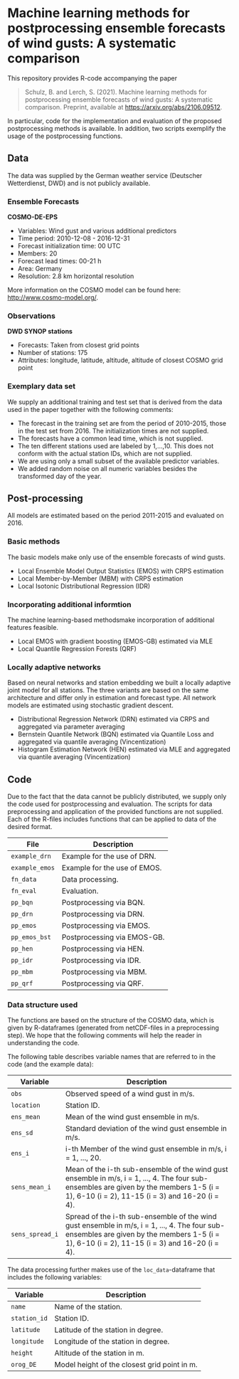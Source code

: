 # Machine learning methods for postprocessing ensemble forecasts of wind gusts: A systematic comparison

This repository provides R-code accompanying the paper

> Schulz, B. and Lerch, S. (2021). 
> Machine learning methods for postprocessing ensemble forecasts of wind gusts: A systematic comparison. 
> Preprint, available at https://arxiv.org/abs/2106.09512.

In particular, code for the implementation and evaluation of the proposed postprocessing methods is available. In addition, two scripts exemplify the usage of the postprocessing functions.


## Data

The data was supplied by the German weather service (Deutscher Wetterdienst, DWD) and is not publicly available.

### Ensemble Forecasts

**COSMO-DE-EPS**

- Variables: Wind gust and various additional predictors
- Time period: 2010-12-08 - 2016-12-31
- Forecast initialization time: 00 UTC
- Members: 20
- Forecast lead times: 00-21 h
- Area: Germany
- Resolution: 2.8 km horizontal resolution

More information on the COSMO model can be found here: http://www.cosmo-model.org/.

### Observations

**DWD SYNOP stations**

- Forecasts: Taken from closest grid points
- Number of stations: 175
- Attributes: longitude, latitude, altitude, altitude of closest COSMO grid point


### Exemplary data set

We supply an additional training and test set that is derived from the data used in the paper together with the following comments:

- The forecast in the training set are from the period of 2010-2015, those in the test set from 2016. The initialization times are not supplied.
- The forecasts have a common lead time, which is not supplied.
- The ten different stations used are labeled by 1,...,10. This does not conform with the actual station IDs, which are not supplied.
- We are using only a small subset of the available predictor variables.
- We added random noise on all numeric variables besides the transformed day of the year.


## Post-processing

All models are estimated based on the period 2011-2015 and evaluated on 2016.

### Basic methods

The basic models make only use of the ensemble forecasts of wind gusts.

- Local Ensemble Model Output Statistics (EMOS) with CRPS estimation
- Local Member-by-Member (MBM) with CRPS estimation
- Local Isotonic Distributional Regression (IDR)

### Incorporating additional informtion

The machine learning-based methodsmake incorporation of additional features feasible.

- Local EMOS with gradient boosting (EMOS-GB) estimated via MLE
- Local Quantile Regression Forests (QRF)

### Locally adaptive networks

Based on neural networks and station embedding we built a locally adaptive joint model for all stations. The three variants are based on the same architecture and differ only in estimation and forecast type. All network models are estimated using stochastic gradient descent.

- Distributional Regression Network (DRN) estimated via CRPS and aggregated via parameter averaging
- Bernstein Quantile Network (BQN) estimated via Quantile Loss and aggregated via quantile averaging (Vincentization)
- Histogram Estimation Network (HEN) estimated via MLE and aggregated via quantile averaging (Vincentization)


## Code

Due to the fact that the data cannot be publicly distributed, we supply only the code used for postprocessing and evaluation. The scripts for data preprocessing and application of the provided functions are not supplied. 
Each of the R-files includes functions that can be applied to data of the desired format.

| File | Description |
| ---- | ----------- | 
| `example_drn` | Example for the use of DRN. |
| `example_emos` | Example for the use of EMOS. |
| `fn_data` | Data processing. |
| `fn_eval` | Evaluation. |
| `pp_bqn` | Postprocessing via BQN. |
| `pp_drn` | Postprocessing via DRN. |
| `pp_emos` | Postprocessing via EMOS. |
| `pp_emos_bst` | Postprocessing via EMOS-GB. |
| `pp_hen` | Postprocessing via HEN. |
| `pp_idr` | Postprocessing via IDR. |
| `pp_mbm` | Postprocessing via MBM. |
| `pp_qrf` | Postprocessing via QRF. |


### Data structure used

The functions are based on the structure of the COSMO data, which is given by R-dataframes (generated from netCDF-files in a preprocessing step). We hope that the following comments will help the reader in understanding the code. 

The following table describes variable names that are referred to in the code (and the example data):

| Variable | Description |
| ---- | ----------- | 
| `obs` | Observed speed of a wind gust in m/s. |
| `location` | Station ID. |
| `ens_mean` | Mean of the wind gust ensemble in m/s. |
| `ens_sd` | Standard deviation of the wind gust ensemble in m/s. |
| `ens_i` | i-th Member of the wind gust ensemble in m/s, i = 1, ..., 20. |
| `sens_mean_i` | Mean of the i-th sub-ensemble of the wind gust ensemble in m/s, i = 1, ..., 4. The four sub-ensembles are given by the members 1-5 (i = 1), 6-10 (i = 2), 11-15 (i = 3) and 16-20 (i = 4). |
| `sens_spread_i` | Spread of the i-th sub-ensemble of the wind gust ensemble in m/s, i = 1, ..., 4. The four sub-ensembles are given by the members 1-5 (i = 1), 6-10 (i = 2), 11-15 (i = 3) and 16-20 (i = 4). |

The data processing further makes use of the `loc_data`-dataframe that includes the following variables:

| Variable | Description |
| ---- | ----------- | 
| `name` | Name of the station. |
| `station_id` | Station ID. |
| `latitude` | Latitude of the station in degree. |
| `longitude` | Longitude of the station in degree. |
| `height` | Altitude of the station in m. |
| `orog_DE` | Model height of the closest grid point in m. |
